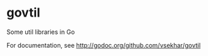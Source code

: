 govtil
======

Some util libraries in Go

For documentation, see http://godoc.org/github.com/vsekhar/govtil

